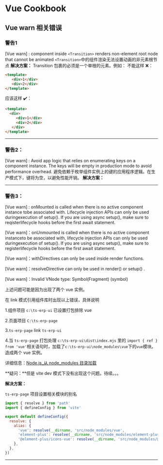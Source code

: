 # Vue Cookbook
## Vue warn 相关错误
### 警告1

[Vue warn] : component inside `<Transition>` renders non-element root node that cannot be animated
`<Transition>`中的组件渲染无法设置动画的非元素根节点
**解决方案：**
Transition 包裹的必须是一个单根的元素。例如：
不能这样 ❌：

``` html
<template>
   <div>1</div>
   <div>2</div>
</template>
```


应该这样 ✔️：

``` html
<template>
  <div>
	 <div>1</div>
	 <div>2</div>
   </div>
</template>
```

---

### 警告2：

[Vue warn] : Avoid app logic that relies on enumerating keys on a component instance. The keys will be empty in production mode to avoid performance overhead.
避免依赖于枚举组件实例上的键的应用程序逻辑。在生产模式下，键将为空，以避免性能开销。
**解决方案：**

---

### 警告3：

[Vue warn] : onMounted is called when there is no active component instance tobe associated with. Lifecycle injection APIs can only be used duringexecution of setup(). If you are using async setup(), make sure to reqisterlifecycle hooks before the first await statement.

[Vue warn]：onUnmounted is called when there is no active component instanceto be associated with, lifecycle injection APIs can only be used duringexecution of setup(). If you are using async setup(), make sure to registerlifecycle hooks before the first await statement.

[Vue warn]：withDirectives can only be used inside render functions.

[Vue warn]：resolveDirective can only be used in render() or setup() .

[Vue warn]：Invalid VNode type: Symbol(Fragment) (symbol)



上述问题可能是因为出现了两个 vue 实例。

在 link 模式引用组件库时出现以上错误，具体说明

1.组件项目 `c:\ts-erp-ui` 已设置打包排除 vue

2.页面项目 `C:\ts-erp-page`

3.`ts-erp-page` link  `ts-erp-ui` 

4.当 `ts-erp-page` 打包处理 `c:\ts-erp-ui\dist\index.mjs` 里的 `import { ref } from 'vue'`相关语句时，加载了`c:\ts-erp-ui\node_modules\vue`下的`vue`模块。造成两个 vue 实例。

详细信息：[Node.js_从 node_modules 目录加载](http://nodejs.cn/api-v16/modules.html#loading-from-node_modules-folders)

**疑问：**但是 vite dev 模式下没有出现这个问题。待续。。。

**解决方案：**

`ts-erp-page` 项目设置相关模块的别名

```javascript
import { resolve } from 'path'
import { defineConfig } from 'vite'

export default defineConfig({
  resolve: {
    alias: {
      'vue': resolve(__dirname, 'src/node_modules/vue',
      'element-plus': resolve(__dirname, 'src/node_modules/element-plus',
      '@element-plus/icons-vue': resolve(__dirname, 'src/node_modules/@element-plus/icons-vue',                
    },
  },
})

```

---

